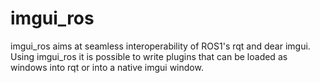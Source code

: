 imgui_ros
=========

imgui_ros aims at seamless interoperability of ROS1's rqt and dear imgui. Using imgui_ros
it is possible to write plugins that can be loaded as windows into rqt or into a native
imgui window.

